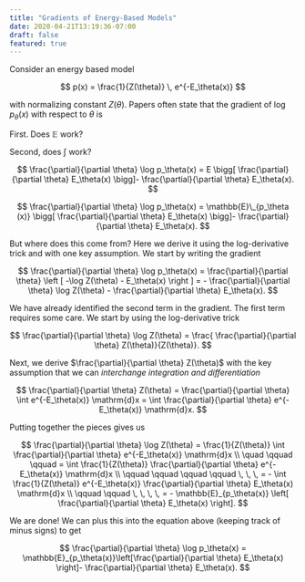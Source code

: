 ```yaml
---
title: "Gradients of Energy-Based Models"
date: 2020-04-21T13:19:36-07:00
draft: false
featured: true
---
```


Consider an energy based model

$$
p(x) = \frac{1}{Z(\theta)} \, e^{-E_\theta(x)}
$$

with normalizing constant $Z(\theta)$. Papers often state that the gradient of $\log p_\theta(x)$ with respect to $\theta$ is 

First. Does $\mathbb{E}$ work?

Second, does $\int$ work?

$$
\frac{\partial}{\partial \theta} \log p_\theta(x) = E \bigg[ \frac{\partial}{\partial \theta} E_\theta(x) \bigg]- \frac{\partial}{\partial \theta} E_\theta(x). 
$$

$$
\frac{\partial}{\partial \theta} \log p_\theta(x) = \mathbb{E}\_{p_\theta (x)} \bigg[ \frac{\partial}{\partial \theta} E_\theta(x) \bigg]- \frac{\partial}{\partial \theta} E_\theta(x). 
$$

But where does this come from? Here we derive it using the log-derivative trick and with one key assumption. We start by writing the gradient

$$
\frac{\partial}{\partial \theta} \log p_\theta(x) = \frac{\partial}{\partial \theta} \left [ -\log Z(\theta) - E_\theta(x) \right ] = - \frac{\partial}{\partial \theta} \log Z(\theta) - \frac{\partial}{\partial \theta} E_\theta(x).
$$

We have already identified the second term in the gradient. The first term requires some care. We start by using the log-derivative trick

$$
\frac{\partial}{\partial \theta} \log Z(\theta) = \frac{ \frac{\partial}{\partial \theta} Z(\theta)}{Z(\theta)}.
$$

Next, we derive $\frac{\partial}{\partial \theta} Z(\theta)$ with the key assumption that we can *interchange integration and differentiation* 

$$
\frac{\partial}{\partial \theta} Z(\theta) = \frac{\partial}{\partial \theta} \int e^{-E_\theta(x)} \mathrm{d}x = \int \frac{\partial}{\partial \theta} e^{-E_\theta(x)} \mathrm{d}x.
$$ 

Putting together the pieces gives us

$$
\frac{\partial}{\partial \theta} \log Z(\theta) = \frac{1}{Z(\theta)} \int \frac{\partial}{\partial \theta} e^{-E_\theta(x)} \mathrm{d}x
\\ 
\quad \qquad \qquad = \int  \frac{1}{Z(\theta)} \frac{\partial}{\partial \theta} e^{-E_\theta(x)} \mathrm{d}x \\
\qquad \qquad \qquad \qquad \, \, \, = - \int  \frac{1}{Z(\theta)} e^{-E_\theta(x)}  \frac{\partial}{\partial \theta} E_\theta(x)  \mathrm{d}x \\
\qquad \qquad \, \, \, \, = - \mathbb{E}_{p_\theta(x)} \left[  \frac{\partial}{\partial \theta} E_\theta(x) \right].
$$

We are done! We can plus this into the equation above (keeping track of minus signs) to get

$$
\frac{\partial}{\partial \theta} \log p_\theta(x) = \mathbb{E}_{p_\theta(x)}\left[\frac{\partial}{\partial \theta} E_\theta(x) \right]- \frac{\partial}{\partial \theta} E_\theta(x).
$$
